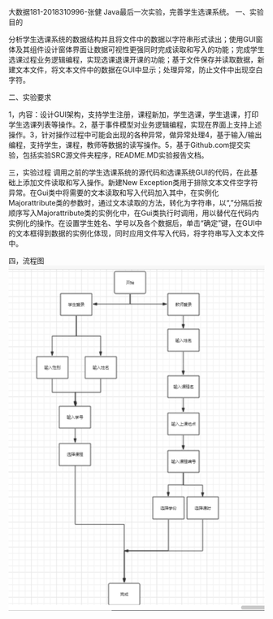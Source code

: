 大数据181-2018310996-张健
Java最后一次实验，完善学生选课系统。
一、实验目的

分析学生选课系统的数据结构并且将文件中的数据以字符串形式读出；使用GUI窗体及其组件设计窗体界面让数据可视性更强同时完成读取和写入的功能；完成学生选课过程业务逻辑编程，实现选课退课开课的功能；基于文件保存并读取数据，新建文本文件，将文本文件中的数据在GUI中显示；处理异常，防止文件中出现空白字符。

二、实验要求

1，内容：设计GUI架构，支持学生注册，课程新加，学生选课，学生退课，打印学生选课列表等操作。2，基于事件模型对业务逻辑编程，实现在界面上支持上述操作。3，针对操作过程中可能会出现的各种异常，做异常处理4，基于输入/输出编程，支持学生，课程，教师等数据的读写操作。5，基于Github.com提交实验，包括实验SRC源文件夹程序，README.MD实验报告文档。

三，实验过程
调用之前的学生选课系统的源代码和选课系统GUI的代码，在此基础上添加文件读取和写入操作。新建New Exception类用于排除文本文件空字符异常。在Gui类中将需要的文本读取和写入代码加入其中，在实例化Majorattribute类的参数时，通过文本读取的方法，转化为字符串，以“,”分隔后按顺序写入Majorattribute类的实例化中，在Gui类执行时调用，用以替代在代码内实例化的操作。在设置学生姓名、学号以及各个数据后，单击“确定”键，在GUI中的文本框得到数据的实例化体现，同时应用文件写入代码，将字符串写入文本文件中。

四，流程图
![流程图](https://github.com/gualler/Java-/blob/master/798bf3889c9979ee6362052948ce06d.png)
